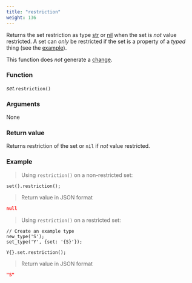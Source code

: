 ```yaml
---
title: "restriction"
weight: 136
---
```


Returns the set restriction as type [str](../../str) or [nil](../../nil) when the set is *not* value restricted. A set can *only* be restricted if the set is a property of a *typed* thing (see the [example](#example)).

This function does *not* generate a [change](../../../overview/changes).

### Function

*set*.`restriction()`

### Arguments

None

### Return value

Returns restriction of the set or `nil` if *not* value restricted.

### Example

> Using `restriction()` on a non-restricted set:

```thingsdb,json_response
set().restriction();
```

> Return value in JSON format

```json
null
```

> Using `restriction()` on a restricted set:

```thingsdb,json_response
// Create an example type
new_type('S');
set_type('Y', {set: '{S}'});

Y{}.set.restriction();
```

> Return value in JSON format

```json
"S"
```